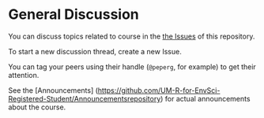 # General Discussion
You can discuss topics related to course in the [the Issues](https://github.com/UM-R-for-EnvSci-Registered-Student/General-Discussion/issues) of this repository. 

To start a new discussion thread, create a new Issue. 

You can tag your peers using their handle (`@peperg`, for example) to get their attention.



See the [Announcements] (https://github.com/UM-R-for-EnvSci-Registered-Student/Announcementsrepository) for actual announcements about the course.
